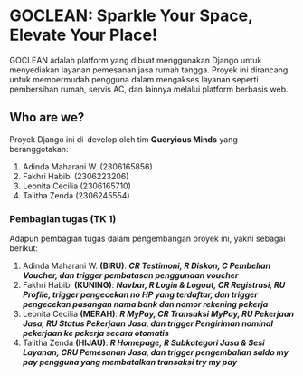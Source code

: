 # GOCLEAN: Sparkle Your Space, Elevate Your Place!

GOCLEAN adalah platform yang dibuat menggunakan Django untuk menyediakan layanan pemesanan jasa rumah tangga. Proyek ini dirancang untuk mempermudah pengguna dalam mengakses layanan seperti pembersihan rumah, servis AC, dan lainnya melalui platform berbasis web.

## Who are we?
Proyek Django ini di-develop oleh tim **Queryious Minds** yang beranggotakan:
1. Adinda Maharani W. (2306165856)
2. Fakhri Habibi (2306223206)
3. Leonita Cecilia (2306165710)
4. Talitha Zenda (2306245554)

### Pembagian tugas (TK 1)
Adapun pembagian tugas dalam pengembangan proyek ini, yakni sebagai berikut:
1. Adinda Maharani W. **(BIRU)**: **_CR Testimoni, R Diskon, C Pembelian Voucher, dan trigger pembatasan penggunaan voucher_**
2. Fakhri Habibi **(KUNING)**: **_Navbar, R Login & Logout, CR Registrasi, RU Profile, trigger pengecekan no HP yang terdaftar, dan trigger pengecekan pasangan nama bank dan nomor rekening pekerja_**
3. Leonita Cecilia **(MERAH)**: **_R MyPay, CR Transaksi MyPay, RU Pekerjaan Jasa, RU Status Pekerjaan Jasa, dan trigger Pengiriman nominal pekerjaan ke pekerja secara otomatis_**
4. Talitha Zenda **(HIJAU)**: **_R Homepage, R Subkategori Jasa & Sesi Layanan, CRU Pemesanan Jasa, dan trigger pengembalian saldo my pay pengguna yang membatalkan transaksi try my pay_**
